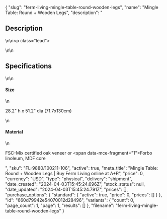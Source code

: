 {
  "slug": "ferm-living-mingle-table-round-wooden-legs",
  "name": "Mingle Table: Round + Wooden Legs",
  "description": "<h2>Description</h2>\n<!-- split -->\n<p class=\"lead\"> </p>\n<!-- split -->\n<h2>Specifications</h2>\n<!-- split -->\n<h4>Size</h4>\n<p>28.2\" h x 51.2\" dia (71.7x130cm)</p>\n<h4>Material</h4>\n<p>FSC-Mix certified oak veneer or <span data-mce-fragment=\"1\">Forbo linoleum, MDF core</span></p>",
  "sku": "FL-9880/100211-106",
  "active": true,
  "meta_title": "Mingle Table: Round + Wooden Legs | Buy Ferm Living online at A+R",
  "price": 0,
  "currency": "USD",
  "type": "physical",
  "delivery": "shipment",
  "date_created": "2024-04-03T15:45:24.696Z",
  "stock_status": null,
  "date_updated": "2024-04-03T15:45:24.791Z",
  "prices": [],
  "purchase_options": {
    "standard": {
      "active": true,
      "price": 0,
      "prices": []
    }
  },
  "id": "660d79942e54070012d28496",
  "variants": {
    "count": 0,
    "page_count": 1,
    "page": 1,
    "results": []
  },
  "filename": "ferm-living-mingle-table-round-wooden-legs"
}